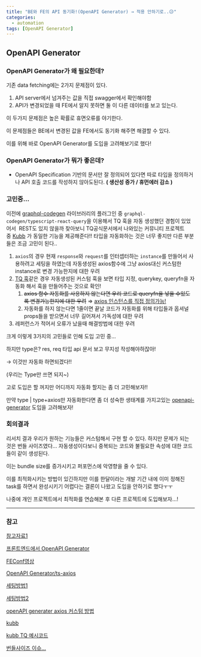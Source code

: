 ```yaml
---
title: "BE와 FE의 API 동기화!(OpenAPI Generator) → 적용 안하기로..😥"
categories:
  - automation
tags: [OpenAPI Generator]
---
```


## OpenAPI Generator

### OpenAPI Generator가 왜 필요한데?

기존 data fetching에는 2가지 문제점이 있다.

1. API server에서 넘겨주는 값을 직접 swagger에서 확인해야함
2. API가 변경되었을 때 FE에서 알지 못하면 둘 이 다른 데이터를 보고 있는다.

이 두가지 문제점은 높은 확률로 휴면오류를 야기한다.

이 문제점들은 BE에서 변경된 값을 FE에서도 동기화 해주면 해결할 수 있다.

이를 위해 바로 OpenAPI Generator를 도입을 고려해보기로 했다!

### OpenAPI Generator가 뭐가 좋은데?

- OpenAPI Specification 기반의 문서만 잘 정의되어 있다면 따로 타입을 정의하거나 API 호출 코드를 작성하지 않아도된다. **( 생산성 증가 / 휴먼에러 감소 )**

### 고민중…

이전에 [graphql-codegen](https://github.com/dotansimha/graphql-code-generator-community#readme) 라이브러리의 플러그인 중 `graphql-codegen/typescript-react-query`을 이용해서 TQ 훅을 자동 생성했던 경험이 있었어서  REST도 있지 않을까 찾아보니 TQ공식문서에서 나와있는 커뮤니티 프로젝트 중 [Kubb](https://www.kubb.dev/) 가 동일한 기능을 제공해준다!! 타입을 자동화하는 것은 너무 좋지만 다른 부분들은 조금 고민이 된다..

1. `axios`의 경우 현재 `response`와 `request`를 인터셉터하는 `instance`를 만들어서 사용하려고 세팅을 하였는데 자동생성된 axios함수에 그냥 axios대신 커스텀한 instance로 변경 가능한지에 대한 우려
2. [TQ 훅](https://www.kubb.dev/examples/tanstack-query/react-query-v5)같은 경우 자동생성된 커스텀 훅을 보면 타입 지정, querykey, queryfn을 자동화 해서 훅을 만들어주는 것으로 확인!
   1. ~~axios 함수 자동화를 사용하지 않는다면 우리 코드로 queryfn을 넣을 수있도록 변경가능한지에 대한 우려~~ ⇒ [axios 인스턴스를 직접 정의가능!](https://www.kubb.dev/plugins/swagger-tanstack-query/#client)
   2. 자동화를 하지 않는다면 1줄이면 끝날 코드가 자동화를 위해 타입들과 옵셔널props들을 받으면서 너무 길어져서 가독성에 대한 우려
3. 레퍼런스가 적어서 오류가 났을때 해결방법에 대한 우려

크게 이렇게 3가지의 고민들로 인해 도입 고민 중…

하지만 type은? res, req 타입 api 문서 보고 무지성 작성해야하잖아!

→ 이것만 자동화 하면되겠다!!

(우리는 Type만 쓰면 되지~)

고로 도입은 할 꺼지만 어디까지 자동화 할지는 좀 더 고민해보자!!

만약 type | type+axios만 자동화한다면 좀 더 성숙한 생태계를 가지고있는 [openapi-generator](https://github.com/OpenAPITools/openapi-generator) 도입을 고려해보자!

### 회의결과

리서치 결과 우리가 원하는 기능들은 커스텀해서 구현 할 수 있다. 하지만 문제가 되는 것은 번들 사이즈였다… 자동생성이다보니 중복되는 코드와 불필요한 속성에 대한 코드들이 같이 생성된다.

이는 bundle size를 증가시키고 퍼포먼스에 악영향을 줄 수 있다.

이를 최적화시키는 방법이 있긴하지만 이를 한달이라는 개발 기간 내에 이미 정해진 task를 하면서 완성시키기 어렵다는 결론이 나왔고 도입을 안하기로 했다ㅜㅜ

나중에 개인 프로젝트에서 최적화를 연습해본 후 다른 프로젝트에 도입해보자…!

---

### 참고

[참고자료1](https://docs.essential-dev.blog/web/http/http-openapi-generator)

[프론트엔드에서 OpenAPI Generator](https://blog.songc.io/react/openapi-generator/)

[FEConf영상](https://www.youtube.com/watch?v=J4JHLESAiFk)

[OpenAPI Generator/ts-axios](https://openapi-generator.tech/docs/generators/typescript-axios/)

[세팅방법1](https://smartstudio.tech/openapi-generator/)

[세팅방법2](https://min9nim.vercel.app/2022-04-07-openapi-generator/)

[openAPI generater axios 커스텀 방법](https://medium.com/@jiratech/integrate-openapi-specification-using-openapi-generator-to-a-reactjs-project-with-typescript-and-766834629b)

[kubb](https://www.kubb.dev/examples/tanstack-query/react-query-v5)

[kubb TQ 예시코드](https://codesandbox.io/p/devbox/crazy-brattain-lz9r87?file=%2Fsrc%2Fgen%2Fhooks%2FuseFindPetsByStatusHook.ts%3A62%2C2)

[번들사이즈 이슈…](https://hmos.dev/how-to-use-oas-generator#next-1)
